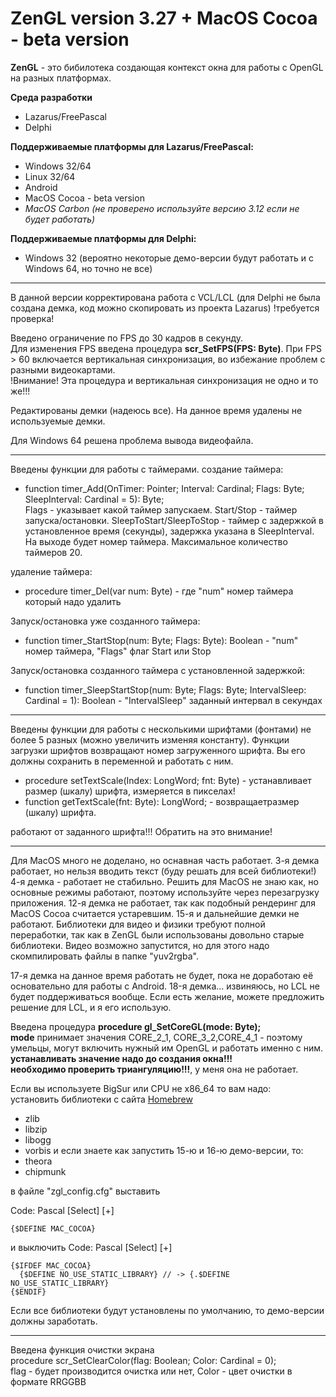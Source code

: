 # ZenGL version 3.27 + MacOS Cocoa - beta version

**ZenGL** - это бибилотека создающая контекст окна для работы с OpenGL на разных платформах.

**Среда разработки**
- Lazarus/FreePascal
- Delphi

**Поддерживаемые платформы для Lazarus/FreePascal:**
- Windows 32/64
- Linux 32/64
- Android
- MacOS Cocoa - beta version
- *MacOS Carbon (не проверено используйте версию 3.12 если не будет работать)*

**Поддерживаемые платформы для Delphi:**
- Windows 32 (вероятно некоторые демо-версии будут работать и с Windows 64, но точно не все)

***
В данной версии корректирована работа с VCL/LCL (для Delphi не была создана демка, код можно скопировать из проекта Lazarus)
!требуется проверка!

Введено ограничение по FPS до 30 кадров в секунду.  
Для изменения FPS введена процедура **scr_SetFPS(FPS: Byte)**. При FPS > 60 включается вертикальная синхронизация, во избежание проблем с разными видеокартами.  
!Внимание! Эта процедура и вертикальная синхронизация не одно и то же!!!

Редактированы демки (надеюсь все). На данное время удалены не используемые демки.

Для Windows 64 решена проблема вывода видеофайла.
***
Введены функции для работы с таймерами.
создание таймера:
- function timer_Add(OnTimer: Pointer; Interval: Cardinal; Flags: Byte; SleepInterval: Cardinal = 5): Byte;  
Flags - указывает какой таймер запускаем. Start/Stop - таймер запуска/остановки. SleepToStart/SleepToStop - таймер с задержкой в установленное время (секунды), 
задержка указана в SleepInterval.  
На выходе будет номер таймера. Максимальное количество таймеров 20.

удаление таймера:
- procedure timer_Del(var num: Byte) - где "num" номер таймера который надо удалить

Запуск/остановка уже созданного таймера:
- function timer_StartStop(num: Byte; Flags: Byte): Boolean - "num" номер таймера, "Flags" флаг Start или Stop

Запуск/остановка созданного таймера с установленной задержкой:
- function timer_SleepStartStop(num: Byte; Flags: Byte; IntervalSleep: Cardinal = 1): Boolean - "IntervalSleep" заданный интервал в секундах
***
Введены функции для работы с несколькими шрифтами (фонтами) не более 5 разных (можно увеличить изменяя константу). Функции загрузки шрифтов возвращают
номер загруженного шрифта. Вы его должны сохранить в переменной и работать с ним.

- procedure setTextScale(Index: LongWord; fnt: Byte) - устанавливает размер (шкалу) шрифта, измеряется в пикселах!
- function getTextScale(fnt: Byte): LongWord; - возвращаетразмер (шкалу) шрифта.

работают от заданного шрифта!!! Обратить на это внимание!




***
Для MacOS много не доделано, но оснавная часть работает.
3-я демка работает, но нельзя вводить текст (буду решать для всей библиотеки!)
4-я демка - работает не стабильно. Решить для MacOS не знаю как, но основные режимы работают, поэтому используйте через перезагрузку приложения.
12-я демка не работает, так как подобный рендеринг для MacOS Cocoa считается устаревшим.
15-я и дальнейшие демки не работают.
Библиотеки для видео и физики требуют полной переработки, так как в ZenGL были использованы довольно старые библиотеки. Видео возможно запустится, но для этого надо 
скомпилировать файлы в папке "yuv2rgba".

17-я демка на данное время работать не будет, пока не доработаю её основательно для работы с Android.
18-я демка... извиняюсь, но LCL не будет поддерживаться вообще. Если есть желание, можете предложить решение для LCL, и я его использую.

Введена процедура  **procedure gl_SetCoreGL(mode: Byte);**  
**mode** принимает значения CORE_2_1, CORE_3_2,CORE_4_1 - поэтому умельцы, могут включить нужный им OpenGL и работать именно с ним.  
**устанавливать значение надо до создания окна!!!**  
**необходимо проверить триангуляцию!!!**, у меня она не работает.

Если вы используете BigSur или CPU не x86_64 то вам надо:  
установить библиотеки с сайта [Homebrew](https://formulae.brew.sh/formula/ "Homebrew")

- zlib
- libzip
- libogg
- vorbis
и если знаете как запустить 15-ю и 16-ю демо-версии, то:
- theora
- chipmunk

в файле "zgl_config.cfg" выставить

Code: Pascal  [Select]
[+]

    {$DEFINE MAC_COCOA}

и выключить
Code: Pascal  [Select]
[+]

    {$IFDEF MAC_COCOA}
      {$DEFINE NO_USE_STATIC_LIBRARY} // -> {.$DEFINE NO_USE_STATIC_LIBRARY}
    {$ENDIF}


Если все библиотеки будут установлены по умолчанию, то демо-версии должны заработать.

***
Введена функция очистки экрана  
procedure scr_SetClearColor(flag: Boolean; Color: Cardinal = 0);  
flag - будет производится очистка или нет, Color - цвет очистки в формате RRGGBB
